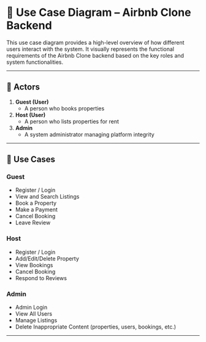 # 🎯 Use Case Diagram – Airbnb Clone Backend

This use case diagram provides a high-level overview of how different users interact with the system. It visually represents the functional requirements of the Airbnb Clone backend based on the key roles and system functionalities.

---

## 👥 Actors

1. **Guest (User)**
   - A person who books properties
2. **Host (User)**
   - A person who lists properties for rent
3. **Admin**
   - A system administrator managing platform integrity

---

## 🎯 Use Cases

### Guest
- Register / Login
- View and Search Listings
- Book a Property
- Make a Payment
- Cancel Booking
- Leave Review

### Host
- Register / Login
- Add/Edit/Delete Property
- View Bookings
- Cancel Booking
- Respond to Reviews

### Admin
- Admin Login
- View All Users
- Manage Listings
- Delete Inappropriate Content (properties, users, bookings, etc.)

---

